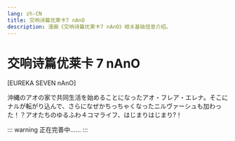 ```yaml
---
lang: zh-CN
title: 交响诗篇优莱卡7 nAnO
description: 漫画《交响诗篇优莱卡7 nAnO》相关基础信息介绍。
---
```


# 交响诗篇优莱卡 7 nAnO

[EUREKA SEVEN nAnO]

<DocInfoCard image="/imgs/cover/AO_nAnO.jpg"
  :info="[
    {label:'原名',value:'エウレカセブンnAnO'},
    {label:'地区',value:'日本'},
    {label:'原作',value:'BONES'},
    {label:'漫画',value:'カツヲ'},
    {label:'卷数',value:'全1卷'},
    {label:'发行日期',value:'2013年01月26日'},
    {label:'出版社',value:'角川书店'}]" />

沖縄のアオの家で共同生活を始めることになったアオ・フレア・エレナ。そこにナルが転がり込んで、さらになぜかちっちゃくなったニルヴァーシュも加わった！？アオたちのゆるふわ４コマライフ、はじまりはじまり?！

::: warning
正在完善中……
:::

<div style="height: 600px"></div>
